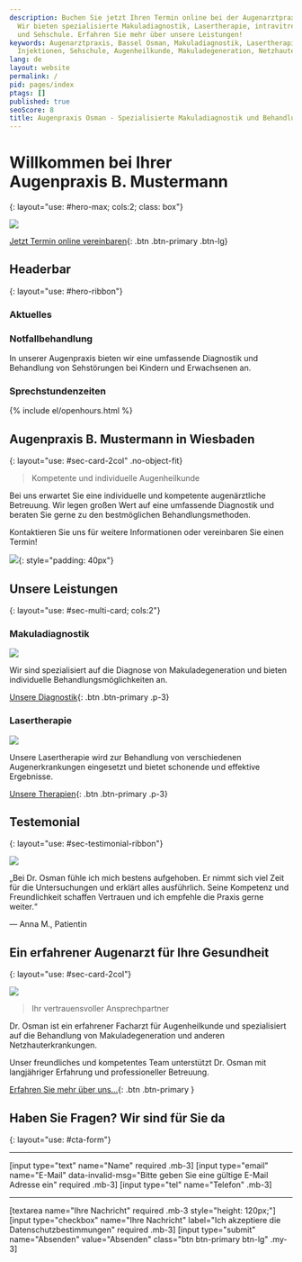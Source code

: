 ```yaml
---
description: Buchen Sie jetzt Ihren Termin online bei der Augenarztpraxis Bassel Osman.
  Wir bieten spezialisierte Makuladiagnostik, Lasertherapie, intravitreale Injektionen
  und Sehschule. Erfahren Sie mehr über unsere Leistungen!
keywords: Augenarztpraxis, Bassel Osman, Makuladiagnostik, Lasertherapie, intravitreale
  Injektionen, Sehschule, Augenheilkunde, Makuladegeneration, Netzhauterkrankungen
lang: de
layout: website
permalink: /
pid: pages/index
ptags: []
published: true
seoScore: 8
title: Augenpraxis Osman - Spezialisierte Makuladiagnostik und Behandlung
---
```


# Willkommen bei Ihrer <br>Augenpraxis B. Mustermann
{: layout="use: #hero-max; cols:2; class: box"}

![](cdn:///leu-stock/v/26/1920x1280_1200x800_992x661_768x512_480x320_256x256/AdobeStock_114414482.avif_jpeg)

[Jetzt Termin online vereinbaren](/kontakt){: .btn .btn-primary .btn-lg}


## Headerbar
{: layout="use: #hero-ribbon"}

### Aktuelles



### Notfallbehandlung

In unserer Augenpraxis bieten wir eine umfassende Diagnostik und Behandlung von Sehstörungen bei Kindern und Erwachsenen an.


### Sprechstundenzeiten

{% include el/openhours.html %}



## Augenpraxis B. Mustermann in Wiesbaden
{: layout="use: #sec-card-2col" .no-object-fit}

> Kompetente und individuelle Augenheilkunde

Bei uns erwartet Sie eine individuelle und kompetente augenärztliche Betreuung. Wir legen großen Wert auf eine umfassende Diagnostik und beraten Sie gerne zu den bestmöglichen Behandlungsmethoden. 

Kontaktieren Sie uns für weitere Informationen oder vereinbaren Sie einen Termin!


![](cdn:///leu-stock/v/68/1920x1280_1200x800_992x661_768x512_480x320_256x256/close-up-view-of-beautiful-blue-female-eye-2021-08-26-22-25-43-utc.avif_jpeg){: style="padding: 40px"}


## Unsere Leistungen
{: layout="use: #sec-multi-card; cols:2"}

### Makuladiagnostik

![](cdn:///leu-stock/v/66/1920x1278_1200x799_992x661_768x512_480x320_256x256/eye-doctor-examinating-a-young-patient-2022-01-11-14-50-37-utc.avif_jpeg)

Wir sind spezialisiert auf die Diagnose von Makuladegeneration und bieten individuelle Behandlungsmöglichkeiten an.

[Unsere Diagnostik](/leistungen/diagnostik.de.html){: .btn .btn-primary .p-3}

### Lasertherapie

![](cdn:///leu-stock/v/67/1920x1280_1200x800_992x661_768x512_480x320_256x256/laser-eye-vision-correction-2021-08-28-14-52-23-utc.avif_jpeg)

Unsere Lasertherapie wird zur Behandlung von verschiedenen Augenerkrankungen eingesetzt und bietet schonende und effektive Ergebnisse.

[Unsere Therapien](/leistungen/therapien.de.html){: .btn .btn-primary .p-3}





## Testemonial
{: layout="use: #sec-testimonial-ribbon"}

![](cdn:///leu-stock/v/59/1920x1280_1200x800_992x661_768x512_480x320_256x256/happy-woman-showing-hand-heart-gesture.avif_jpeg)

„Bei Dr. Osman fühle ich mich bestens aufgehoben. Er nimmt sich viel Zeit für die Untersuchungen und erklärt alles ausführlich. Seine Kompetenz und Freundlichkeit schaffen Vertrauen und ich empfehle die Praxis gerne weiter.“ 

— Anna M., Patientin


## Ein erfahrener Augenarzt für Ihre Gesundheit
{: layout="use: #sec-card-2col"}

![](cdn:///leu-stock/v/64/1920x1280_1200x800_992x661_768x512_480x320_256x256/AdobeStock_495434983.avif_jpeg)

> Ihr vertrauensvoller Ansprechpartner

Dr. Osman ist ein erfahrener Facharzt für Augenheilkunde und spezialisiert auf die Behandlung von Makuladegeneration und anderen Netzhauterkrankungen.

Unser freundliches und kompetentes Team unterstützt Dr. Osman mit langjähriger Erfahrung und professioneller Betreuung.

[Erfahren Sie mehr über uns...](/ueber-uns){: .btn .btn-primary }


## Haben Sie Fragen? Wir sind für Sie da
{: layout="use: #cta-form"}


---

[input type="text"  name="Name" required .mb-3]
[input type="email" name="E-Mail" data-invalid-msg="Bitte geben Sie eine gültige E-Mail Adresse ein" required .mb-3]
[input type="tel" name="Telefon" .mb-3]

---

[textarea name="Ihre Nachricht" required .mb-3 style="height: 120px;"]
[input type="checkbox" name="Ihre Nachricht" label="Ich akzeptiere die Datenschutzbestimmungen" required .mb-3]
[input type="submit" name="Absenden" value="Absenden" class="btn btn-primary btn-lg" .my-3]
